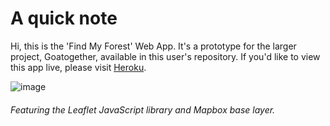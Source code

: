# A quick note

Hi, this is the 'Find My Forest' Web App. It's a prototype for the larger project, Goatogether, available in this user's repository. If you'd like to view this app live, please visit [Heroku](https://findmyforest.herokuapp.com).

![image](https://docs.google.com/drawings/d/1NfF-pc7xMYbqaEuh3fEtWzORvar0xZYlTTUgJS99JQY/pub?w=931&amp;h=491)

###### Featuring the Leaflet JavaScript library and Mapbox base layer.

